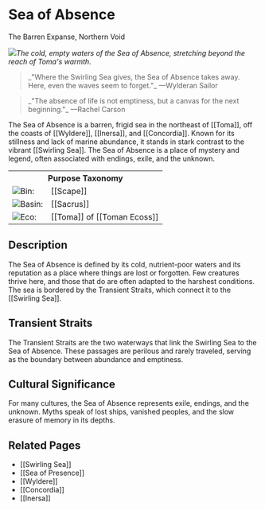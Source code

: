 <!-- wiki-header-section:start -->
# Sea of Absence
<p class="nickname">The Barren Expanse, Northern Void</p>

<img src="wiki_images/Sea of Absence.png"><i>The cold, empty waters of the Sea of Absence, stretching beyond the reach of Toma's warmth.</i></img>

<blockquote class="wiki-quote">
    _"Where the Swirling Sea gives, the Sea of Absence takes away. Here, even the waves seem to forget."_  
    <span class="wiki-quote-attribution">—Wylderan Sailor</span>
</blockquote>

<blockquote class="wiki-quote">
    _"The absence of life is not emptiness, but a canvas for the next beginning."_  
    <span class="wiki-quote-attribution">—Rachel Carson</span>
</blockquote>

The Sea of Absence is a barren, frigid sea in the northeast of [[Toma]], off the coasts of [[Wyldere]], [[Inersa]], and [[Concordia]]. Known for its stillness and lack of marine abundance, it stands in stark contrast to the vibrant [[Swirling Sea]]. The Sea of Absence is a place of mystery and legend, often associated with endings, exile, and the unknown.
<!-- wiki-header-section:end -->

<!-- taxonomy-table-section:start -->
<div class="taxonomy-table">
  <table>
    <tr>
      <th colspan="3">Purpose Taxonomy</th>
    </tr>
    <tr>
      <td class="taxon-label"><img src="wiki_images/icons/bin_icon.png" class="taxon-icon">Bin:</td>
      <td class="taxon-content" colspan="2">[[Scape]]</td>
    </tr>
    <tr>
      <td class="taxon-label"><img src="wiki_images/icons/basin_icon.png" class="taxon-icon">Basin:</td>
      <td class="taxon-content" colspan="2">[[Sacrus]]</td>
    </tr>
    <tr>
      <td class="taxon-label"><img src="wiki_images/icons/eco_icon.png" class="taxon-icon">Eco:</td>
      <td class="taxon-content" colspan="2">[[Toma]] of [[Toman Ecoss]]</td>
    </tr>
  </table>
</div>
<!-- taxonomy-table-section:end -->

## Description

The Sea of Absence is defined by its cold, nutrient-poor waters and its reputation as a place where things are lost or forgotten. Few creatures thrive here, and those that do are often adapted to the harshest conditions. The sea is bordered by the Transient Straits, which connect it to the [[Swirling Sea]].

## Transient Straits

The Transient Straits are the two waterways that link the Swirling Sea to the Sea of Absence. These passages are perilous and rarely traveled, serving as the boundary between abundance and emptiness.

## Cultural Significance

For many cultures, the Sea of Absence represents exile, endings, and the unknown. Myths speak of lost ships, vanished peoples, and the slow erasure of memory in its depths.

## Related Pages

- [[Swirling Sea]]
- [[Sea of Presence]]
- [[Wyldere]]
- [[Concordia]]
- [[Inersa]]
